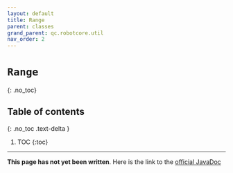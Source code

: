 ```yaml
---
layout: default
title: Range
parent: classes
grand_parent: qc.robotcore.util
nav_order: 2
---
```

# `Range`
{: .no_toc}

## Table of contents
{: .no_toc .text-delta }

1. TOC
{:toc}
---
**This page has not yet been written**. Here is the link to the [official JavaDoc](https://ftctechnh.github.io/ftc_app/doc/javadoc/com/qualcomm/robotcore/util/Range.html)
        